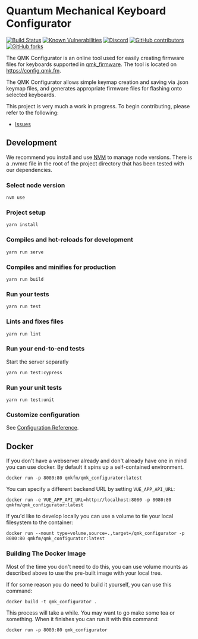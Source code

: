 # Quantum Mechanical Keyboard Configurator

[![Build Status](https://travis-ci.org/qmk/qmk_configurator.svg?branch=master)](https://travis-ci.org/qmk/qmk_configurator)
[![Known Vulnerabilities](https://snyk.io/test/github/qmk/qmk_configurator/badge.svg)](https://snyk.io/test/github/qmk/qmk_configurator)
[![Discord](https://img.shields.io/discord/440868230475677696.svg)](https://discord.gg/Uq7gcHh)
[![GitHub contributors](https://img.shields.io/github/contributors/qmk/qmk_configurator.svg)](https://github.com/qmk/qmk_configurator/pulse/monthly)
[![GitHub forks](https://img.shields.io/github/forks/qmk/qmk_configurator.svg?style=social&label=Fork)](https://github.com/qmk/qmk_configurator/)

The QMK Configurator is an online tool used for easily creating firmware files for keyboards supported in [qmk_firmware](https://github.com/qmk/qmk_firmware). The tool is located on https://config.qmk.fm.

The QMK Configurator allows simple keymap creation and saving via .json keymap files, and generates appropriate firmware files for flashing onto selected keyboards.

This project is very much a work in progress. To begin contributing, please refer to the following:

 * [Issues](https://github.com/qmk/qmk_configurator/issues)

## Development

We recommend you install and use [NVM](https://github.com/creationix/nvm) to manage node versions. There is a .nvmrc file in the root of the project directory that has been tested with our dependencies.

### Select node version
```shell
nvm use
```

### Project setup
```
yarn install
```

### Compiles and hot-reloads for development
```
yarn run serve
```

### Compiles and minifies for production
```
yarn run build
```

### Run your tests
```
yarn run test
```

### Lints and fixes files
```
yarn run lint
```

### Run your end-to-end tests
Start the server separatly
```
yarn run test:cypress
```

### Run your unit tests
```
yarn run test:unit
```

### Customize configuration
See [Configuration Reference](https://cli.vuejs.org/config/).

## Docker

If you don't have a webserver already and don't already have one in mind you can use docker. By default it spins up a self-contained environment.

    docker run -p 8080:80 qmkfm/qmk_configurator:latest

You can specify a different backend URL by setting `VUE_APP_API_URL`:

    docker run -e VUE_APP_API_URL=http://localhost:8080 -p 8080:80 qmkfm/qmk_configurator:latest

If you'd like to develop locally you can use a volume to tie your local filesystem to the container:

    docker run --mount type=volume,source=.,target=/qmk_configurator -p 8080:80 qmkfm/qmk_configurator:latest

### Building The Docker Image

Most of the time you don't need to do this, you can use volume mounts as described above to use the pre-built image with your local tree. 

If for some reason you do need to build it yourself, you can use this command:

    docker build -t qmk_configurator .

This process will take a while. You may want to go make some tea or something. When it finishes you can run it with this command:

    docker run -p 8080:80 qmk_configurator
